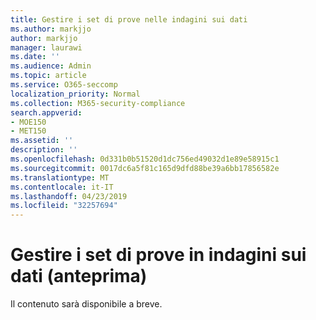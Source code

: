 ```yaml
---
title: Gestire i set di prove nelle indagini sui dati
ms.author: markjjo
author: markjjo
manager: laurawi
ms.date: ''
ms.audience: Admin
ms.topic: article
ms.service: O365-seccomp
localization_priority: Normal
ms.collection: M365-security-compliance
search.appverid:
- MOE150
- MET150
ms.assetid: ''
description: ''
ms.openlocfilehash: 0d331b0b51520d1dc756ed49032d1e89e58915c1
ms.sourcegitcommit: 0017dc6a5f81c165d9dfd88be39a6bb17856582e
ms.translationtype: MT
ms.contentlocale: it-IT
ms.lasthandoff: 04/23/2019
ms.locfileid: "32257694"
---
```

# <a name="manage-evidence-sets-in-data-investigations-preview"></a>Gestire i set di prove in indagini sui dati (anteprima)  

Il contenuto sarà disponibile a breve.

  


